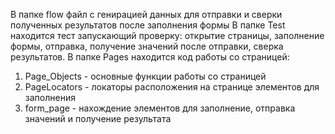 В папке flow файл с генирацией данных для отправки и сверки полученных результатов после заполнения формы
В папке Test находится тест запускающий проверку: открытие страницы, заполнение формы, отправка, получение значений после отправки, сверка результатов. 
В папке Pages находится код работы со страницей:
1. Page_Objects - основные функции работы со страницей
2. PageLocators - локаторы расположения на странице элементов для заполнения
3. form_page - нахождение элементов для заполнение, отправка значений и получение результата 

